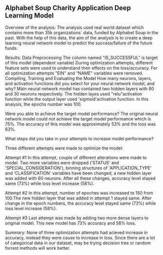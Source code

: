 ## Alphabet Soup Charity Application Deep Learning Model
Overview of the analysis:
The analysis used real world dataset which contains more than 35k organizations` data, funded by Alphabet Soup in the past. With the help of this data, the aim of the analysis is to create a deep learning neural network model to predict the success/failure of the future funds.

Results:
Data Preprocessing
The column named "IS_SUCCESSFUL" is target of this model (dependent variable)
During optimization attempts, different feature sets were used to understand their effects on the loss/accuracy.
For all optimization attempts "EIN" and "NAME" variables were removed.
Compiling, Training and Evaluating the Model
How many neurons, layers, and activation functions did you select for your neural network model, and why?
Main neural network model has contained two hidden layers with 80 and 30 neurons respectively. The hidden layes used "relu"activation function while the output layer used 'sigmoid'activation function. In this analysis, the epochs number was 100.

Were you able to achieve the target model performance?
The original neural network model could not achieve the target model performance which is 75%. The accuracy of this model was approximately 53% and the loss was 63%.

What steps did you take in your attempts to increase model performance?

Three different attempts were made to optimize the model:

Attempt #1 In this attempt, couple of different alterations were made to model. Two more variables were dropped ('STATUS' and 'SPECIAL_CONSIDERATION'), binning structures of 'APPLICATION_TYPE' and 'CLASSIFICATION' variables have been changed, a new hidden layer was added with 60 neurons. After all these changes, accuracy level stayed same (73%) while loss level increase (58%).

Attempt #2 In this attempt, number of epoches was increased to 150 from 100.The new hidden layer that was added in attempt 1 stayed same. After change in the epoch numbers, the accuracy level stayed same (73%) while loss level increase (58%).

Attempt #3 Last attempt was made by adding two more dense layers to original model. This new model has 73% accuracy and 58% loss.

Summary:
None of three optimization attempts had acieved increase in accuracy, instead they were cause to increase in loss. Since there are a lot of categorical data in our dataset, may be trying decision tree or random forrest methods will work better.
